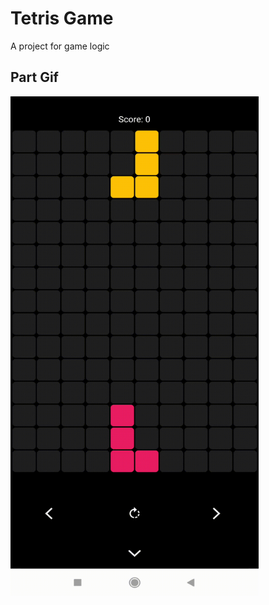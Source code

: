 # Tetris Game

A project for game logic

## Part Gif

<img src="https://github.com/ozgurerdogan1/flutter_tetris_game/blob/main/github/game_screen_video.gif?raw=true" width="397" height="800" alt="Gif">
